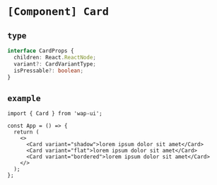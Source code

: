 # `[Component] Card`

## `type`

```ts
interface CardProps {
  children: React.ReactNode;
  variant?: CardVariantType;
  isPressable?: boolean;
}
```

## `example`

```tsx
import { Card } from 'wap-ui';

const App = () => {
  return (
    <>
      <Card variant="shadow">lorem ipsum dolor sit amet</Card>
      <Card variant="flat">lorem ipsum dolor sit amet</Card>
      <Card variant="bordered">lorem ipsum dolor sit amet</Card>
    </>
  );
};
```
